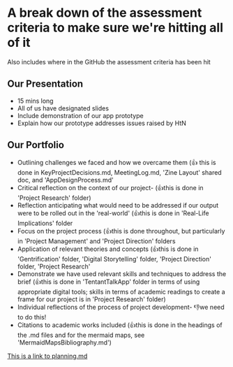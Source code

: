 # A break down of the assessment criteria to make sure we're hitting all of it
Also includes where in the GitHub the assessment criteria has been hit
## Our Presentation
- 15 mins long
- All of us have designated slides
- Include demonstration of our app prototype
- Explain how our prototype addresses issues raised by HtN
## Our Portfolio
- Outlining challenges we faced and how we overcame them (👍 this is done in KeyProjectDecisions.md, MeetingLog.md, 'Zine Layout' shared doc, and 'AppDesignProcess.md'
- Critical reflection on the context of our project- (👍this is done in 'Project Research' folder)
- Reflection anticipating what would need to be addressed if our output were to be rolled out in the 'real-world' (👍this is done in 'Real-Life Implications' folder
- Focus on the project process (👍this is done throughout, but particularly in 'Project Management' and 'Project Direction' folders
- Application of relevant theories and concepts (👍this is done in 'Gentrification' folder, 'Digital Storytelling' folder, 'Project Direction' folder, 'Project Research'
- Demonstrate we have used relevant skills and techniques to address the brief (👍this is done in 'TentantTalkApp' folder in terms of using appropriate digital tools; skills in terms of academic readings to create a frame for our project is in 'Project Research' folder)
- Individual reflections of the process of project development- 👎we need to do this! 
- Citations to academic works included (👍this is done in the headings of the .md files and for the mermaid maps, see 'MermaidMapsBibliography.md')

[This is a link to planning.md](Planning.md)
